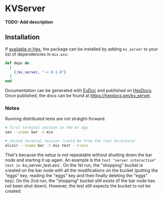 # KVServer

**TODO: Add description**

## Installation

If [available in Hex](https://hex.pm/docs/publish), the package can be installed
by adding `kv_server` to your list of dependencies in `mix.exs`:

```elixir
def deps do
  [
    {:kv_server, "~> 0.1.0"}
  ]
end
```

Documentation can be generated with [ExDoc](https://github.com/elixir-lang/ex_doc)
and published on [HexDocs](https://hexdocs.pm). Once published, the docs can
be found at <https://hexdocs.pm/kv_server>.

### Notes

Running distributed tests are not straight-forward.

```bash
# first terminal session in the kv app
iex --sname bar -S mix

# second terminal session (could be from the root directory)
elixir --sname bar -S mix test --trace
```

That's because the setup is not repeatable without shutting down the bar node and starting it up again.
An example is the `test "server interaction" test in `kv_server_test.exs`.
On the 1st run, the "shopping" bucket is created on the bar node with all the modifications on the bucket (putting the "eggs" key, reading the "eggs" key and then finally deleting the "eggs" key).
On the 2nd run, the "shopping" bucket still exists (if the bar node has not been shut down). However, the test still expects the bucket to not be created.
